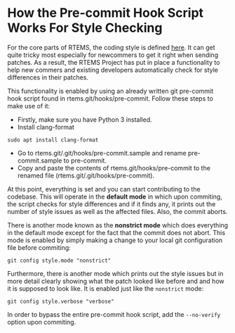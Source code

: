 # How the Pre-commit Hook Script Works For Style Checking

For the core parts of RTEMS, the coding style is defined 
[here](https://docs.rtems.org/branches/master/eng/coding-conventions.html). It 
can get quite tricky most especially for newcommers to get it right when sending 
patches. As a result, the RTEMS Project has put in place a functionality to help 
new commers and existing developers automatically check for style differences in 
their patches. 

This functionality is enabled by using an already written git pre-commit hook 
script found in rtems.git/hooks/pre-commit. Follow these steps to make use of it:

* Firstly, make sure you have  Python 3 installed.
* Install clang-format
```
sudo apt install clang-format
```
* Go to rtems.git/.git/hooks/pre-commit.sample and rename pre-commit.sample to 
  pre-commit.
* Copy and paste the contents of rtems.git/hooks/pre-commit to the renamed file 
  (rtems.git/.git/hooks/pre-commit).
  
At this point, everything is set and you can start contributing to the codebase. 
This will operate in the **default mode** in which upon commiting, the script 
checks for style differences and if it finds any, it prints out the number of 
style issues as well as the affected files. Also, the commit aborts.

There is another mode known as the **nonstrict mode** which does everything in the 
default mode except for the fact that the commit does not abort. This mode is enabled 
by simply making a change to your local git configuration file before commiting:
```
git config style.mode "nonstrict"
```

Furthermore, there is another mode which prints out the style issues but in more detail 
clearly showing what the patch looked like before and and how it is supposed to look like. 
It is enabled just like the ``nonstrict`` mode:
```
git config style.verbose "verbose"
```

In order to bypass the entire pre-commit hook script, add the ``--no-verify`` option 
upon commiting.
